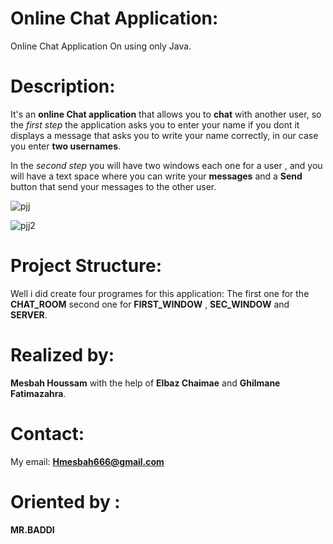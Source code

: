 # Online Chat Application:

Online Chat Application On using only Java.




# Description:

It's an **online Chat application** that allows you to **chat** with another user, so the *first step* the application asks you to enter your name if you dont it displays a message that asks you to write your name correctly, in our case you enter **two usernames**.

In the *second step* you will have two windows each one for a user , and you will have a text space where you can write your **messages** and a **Send** button that send your messages to the other user.

![pjj](https://user-images.githubusercontent.com/61421882/101989255-682a4780-3c9f-11eb-93fa-09dcc1222f35.png)

![pjj2](https://user-images.githubusercontent.com/61421882/101989261-6fe9ec00-3c9f-11eb-89b7-b386302ac60f.png)





# Project Structure:

Well i did create four programes for this application:
The first one for the **CHAT_ROOM** second one for **FIRST_WINDOW** , **SEC_WINDOW** and **SERVER**.




# Realized by:

**Mesbah Houssam** with the help of **Elbaz Chaimae** and **Ghilmane Fatimazahra**.




# Contact:

My email: **Hmesbah666@gmail.com**


# Oriented by :

**MR.BADDI**



